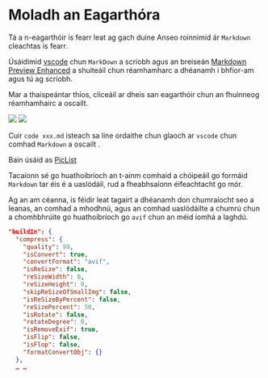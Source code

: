 # Moladh an Eagarthóra

Tá a n-eagarthóir is fearr leat ag gach duine Anseo roinnimid ár `Markdown` cleachtas is fearr.

Úsáidimid [vscode](https://code.visualstudio.com/) chun `MarkDown` a scríobh agus an breiseán [Markdown Preview Enhanced](https://marketplace.visualstudio.com/items?itemName=shd101wyy.markdown-preview-enhanced) a shuiteáil chun réamhamharc a dhéanamh i bhfíor-am agus tú ag scríobh.

Mar a thaispeántar thíos, cliceáil ar dheis san eagarthóir chun an fhuinneog réamhamhairc a oscailt.

![](https://p.3ti.site/1720775216.avif)
![](https://p.3ti.site/1720775043.avif)

Cuir `code xxx.md` isteach sa líne ordaithe chun glaoch ar `vscode` chun comhad `Markdown` a oscailt .

Bain úsáid as [PicList](https://github.com/Kuingsmile/PicList)

Tacaíonn sé go huathoibríoch an t-ainm comhaid a chóipeáil go formáid `Markdown` tar éis é a uaslódáil, rud a fheabhsaíonn éifeachtacht go mór.

Ag an am céanna, is féidir leat tagairt a dhéanamh don chumraíocht seo a leanas, an comhad a mhodhnú, agus an comhad uaslódáilte a chumrú chun a chomhbhrúite go huathoibríoch go `avif` chun an méid íomhá a laghdú.

```json
"buildIn": {
  "compress": {
    "quality": 99,
    "isConvert": true,
    "convertFormat": "avif",
    "isReSize": false,
    "reSizeWidth": 0,
    "reSizeHeight": 0,
    "skipReSizeOfSmallImg": false,
    "isReSizeByPercent": false,
    "reSizePercent": 50,
    "isRotate": false,
    "rotateDegree": 0,
    "isRemoveExif": true,
    "isFlip": false,
    "isFlop": false,
    "formatConvertObj": {}
  },
  … …
```